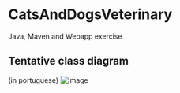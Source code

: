 # CatsAndDogsVeterinary
Java, Maven and Webapp exercise

## Tentative class diagram
(in portuguese)
![image](https://github.com/AcCodo/CatsAndDogsVeterinary/assets/67808063/806f1d28-0a13-44f9-83eb-7336261fa5c7)
